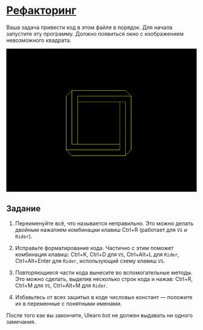 # [Рефакторинг](https://ulearn.me/course/basicprogramming/51aa14fb-1176-474f-a7ca-aafb86ff1967)

Ваша задача привести код в этом файле в порядок. Для начала запустите эту программу. Должно появиться окно с изображением невозможного квадрата.

![example](res/expected.bmp)

## Задание

1. Переименуйте всё, что называется неправильно. Это можно делать двойным нажатием комбинации клавиш Ctrl+R (работает для `VS` и `Rider`).

2. Исправьте форматирование кода. Частично с этим поможет комбинация клавиш: Ctrl+K, Ctrl+D для `VS`, Ctrl+Alt+L для `Rider`, Ctrl+Alt+Enter для `Rider`, использующий схему клавиш `VS`.
3. Повторяющиеся части кода вынесите во вспомогательные методы. Это можно сделать, выделив несколько строк кода и нажав: Ctrl+R, Ctrl+M для `VS`, Ctrl+Alt+M для `Rider`.
4. Избавьтесь от всех зашитых в коде числовых констант — положите их в переменные с понятными именами.

После того как вы закончите, Ulearn bot не должен выдавать ни одного замечания.
